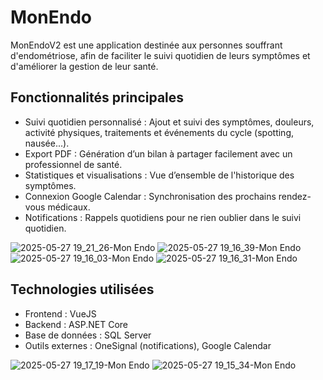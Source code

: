 # MonEndo

MonEndoV2 est une application destinée aux personnes souffrant d'endométriose, afin de faciliter le suivi quotidien de leurs symptômes et d'améliorer la gestion de leur santé.

## Fonctionnalités principales

- Suivi quotidien personnalisé : Ajout et suivi des symptômes, douleurs, activité physiques, traitements et événements du cycle (spotting, nausée...).
- Export PDF : Génération d’un bilan à partager facilement avec un professionnel de santé.
- Statistiques et visualisations : Vue d’ensemble de l'historique des symptômes. 
- Connexion Google Calendar : Synchronisation des prochains rendez-vous médicaux.
- Notifications : Rappels quotidiens pour ne rien oublier dans le suivi quotidien.

![2025-05-27 19_21_26-Mon Endo](https://github.com/user-attachments/assets/db5a88f9-40a4-47bf-b235-b872de886cdd)
![2025-05-27 19_16_39-Mon Endo](https://github.com/user-attachments/assets/33c300b4-6b44-4439-a1c0-8a8c82493da4)
![2025-05-27 19_16_03-Mon Endo](https://github.com/user-attachments/assets/285023f3-9d63-4434-a9a6-83e010d97617)
![2025-05-27 19_16_31-Mon Endo](https://github.com/user-attachments/assets/c09054ce-b59d-411b-b9cc-9bc336def8ef)

## Technologies utilisées

- Frontend : VueJS
- Backend : ASP.NET Core
- Base de données : SQL Server
- Outils externes : OneSignal (notifications), Google Calendar

![2025-05-27 19_17_19-Mon Endo](https://github.com/user-attachments/assets/1ecfb851-9f6e-42ab-971b-3182bee081a5)
![2025-05-27 19_15_34-Mon Endo](https://github.com/user-attachments/assets/a3d9f9fc-bef4-473f-9aa7-e810cbd6b860)
